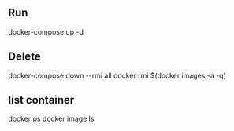 ## Run

docker-compose up -d

## Delete

docker-compose down --rmi all
docker rmi $(docker images -a -q)

## list container

docker ps
docker image ls
